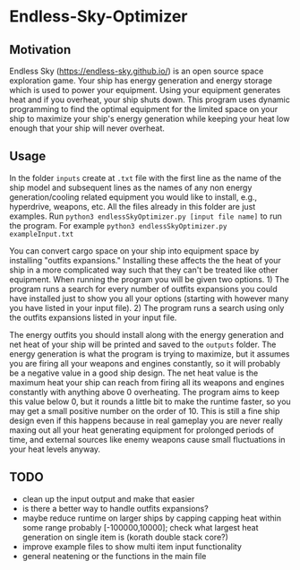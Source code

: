 # Endless-Sky-Optimizer
## Motivation
Endless Sky (https://endless-sky.github.io/) is an open source space exploration game. Your ship has energy generation and energy storage which is used to power your equipment. Using your equipment generates heat and if you overheat, your ship shuts down. This program uses dynamic programming to find the optimal equipment for the limited space on your ship to maximize your ship's energy generation while keeping your heat low enough that your ship will never overheat.

## Usage
In the folder `inputs` create at `.txt` file with the first line as the name of the ship model and subsequent lines as the names of any non energy generation/cooling related equipment you would like to install, e.g., hyperdrive, weapons, etc. All the files already in this folder are just examples. Run `python3 endlessSkyOptimizer.py [input file name]` to run the program. For example `python3 endlessSkyOptimizer.py exampleInput.txt` 

You can convert cargo space on your ship into equipment space by installing "outfits expansions." Installing these affects the the heat of your ship in a more complicated way such that they can't be treated like other equipment. When running the program you will be given two options. 1) The program runs a search for every number of outfits expansions you could have installed just to show you all your options (starting with however many you have listed in your input file). 2) The program runs a search using only the outfits expansions listed in your input file.

The energy outfits you should install along with the energy generation and net heat of your ship will be printed and saved to the `outputs` folder. The energy generation is what the program is trying to maximize, but it assumes you are firing all your weapons and engines constantly, so it will probably be a negative value in a good ship design. The net heat value is the maximum heat your ship can reach from firing all its weapons and engines constantly with anything above 0 overheating. The program aims to keep this value below 0, but it rounds a little bit to make the runtime faster, so you may get a small positive number on the order of 10. This is still a fine ship design even if this happens because in real gameplay you are never really maxing out all your heat generating equipment for prolonged periods of time, and external sources like enemy weapons cause small fluctuations in your heat levels anyway.

## TODO
- clean up the input output and make that easier
- is there a better way to handle outfits expansions?
- maybe reduce runtime on larger ships by capping capping heat within some range probably [-100000,10000]; check what largest heat generation on single item is (korath double stack core?)
- improve example files to show multi item input functionality
- general neatening or the functions in the main file
